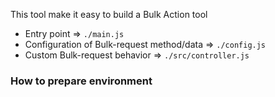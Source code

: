 This tool make it easy to build a Bulk Action tool


- Entry point => `./main.js`
- Configuration of Bulk-request method/data => `./config.js`
- Custom Bulk-request behavior  => `./src/controller.js`

### How to prepare environment
